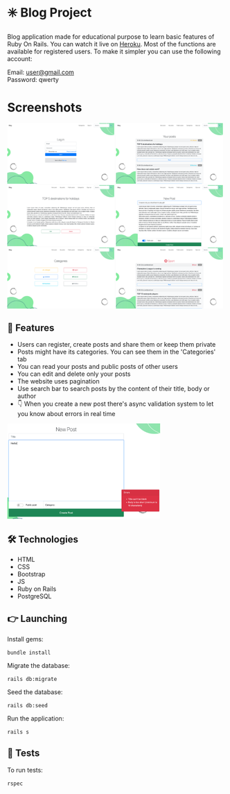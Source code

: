 # ✳️ Blog Project

Blog application made for educational purpose to learn basic features of Ruby On Rails. You can watch it live on [Heroku](https://vast-beach-21113.herokuapp.com/). Most of the functions are available for registered users. To make it simpler you can use the following account: <br>

Email: user@gmail.com <br>
Password: qwerty

# Screenshots
<img src="screenshots/1.png" width="49%"> <img src="screenshots/2.png" width="49%">
<img src="screenshots/3.png" width="49%"> <img src="screenshots/4.png" width="49%">
<img src="screenshots/5.png" width="49%"> <img src="screenshots/6.png" width="49%">

## 🙌 Features

- Users can register, create posts and share them or keep them private
- Posts might have its categories. You can see them in the 'Categories' tab
- You can read your posts and public posts of other users
- You can edit and delete only your posts
- The website uses pagination
- Use search bar to search posts by the content of their title, body or author
- 👇 When you create a new post there's async validation system to let you know about errors in real time
<img src="screenshots/async_validation.png" width="70%">

## 🛠 Technologies
- HTML
- CSS
- Bootstrap
- JS
- Ruby on Rails
- PostgreSQL

## 👉 Launching
Install gems:
```
bundle install
```
Migrate the database:
```
rails db:migrate
```
Seed the database:
```
rails db:seed
```
Run the application:
```
rails s
```

## 🚨 Tests

To run tests:
```
rspec
```
